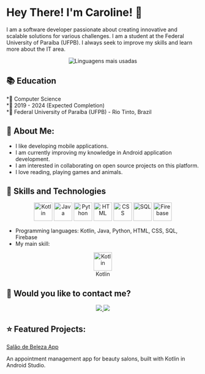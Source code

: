 # Hey There! I'm Caroline! 👋

I am a software developer passionate about creating innovative and scalable solutions for various challenges. I am a student at the Federal University of Paraíba (UFPB). I always seek to improve my skills and learn more about the IT area.

<p align="center">
  <img src="https://github-readme-stats.vercel.app/api/top-langs/?username=CarolShiny&bg_color=000000&langs_count_color=ff69b4" alt="Linguagens mais usadas">
</p>

## 📚 Education

*📄 Computer Science\
*📅 2019 - 2024 (Expected Completion)\
*🏫 Federal University of Paraíba (UFPB) - Rio Tinto, Brazil

## 💬 About Me:

- I like developing mobile applications.
- I am currently improving my knowledge in Android application development.
- I am interested in collaborating on open source projects on this platform.
- I love reading, playing games and animals.

## 🔧 Skills and Technologies

<p align="center">
  <img src="https://img.icons8.com/color/48/000000/kotlin.png" alt="Kotlin" width="48" height="48"/>
  <img src="https://img.icons8.com/color/48/000000/java-coffee-cup-logo.png" alt="Java" width="48" height="48"/>
  <img src="https://img.icons8.com/color/48/000000/python.png" alt="Python" width="48" height="48"/>
  <img src="https://img.icons8.com/color/48/000000/html-5.png" alt="HTML" width="48" height="48"/>
  <img src="https://img.icons8.com/color/48/000000/css3.png" alt="CSS" width="48" height="48"/>
  <img src="https://img.icons8.com/color/48/000000/sql.png" alt="SQL" width="48" height="48"/>
  <img src="https://img.icons8.com/color/48/000000/firebase.png" alt="Firebase" width="48" height="48"/>
</p>

- Programming languages: Kotlin, Java, Python, HTML, CSS, SQL, Firebase
- My main skill:
<p align="center">  
  <img src="https://img.icons8.com/color/48/000000/kotlin.png" alt="Kotlin" width="48" height="48"/><br>
  Kotlin
</p>


## 🚀 Would you like to contact me?

<div align="center">
  <a href="caroline.castro958@gmail.com">
    <img src="https://img.shields.io/badge/gmail-%23DD0031.svg?&style=for-the-badge&logo=gmail&logoColor=white"/>    
  </a>
  <a href="https://www.linkedin.com/in/carolinecastro8b">
    <img src="https://img.shields.io/badge/linkedin-%230077B5.svg?&style=for-the-badge&logo=linkedin&logoColor=white" />
  </a>
</div>


## ⭐ Featured Projects:

[Salão de Beleza App](https://github.com/CarolShiny/SB-SpaceX.git)


An appointment management app for beauty salons, built with Kotlin in Android Studio.









